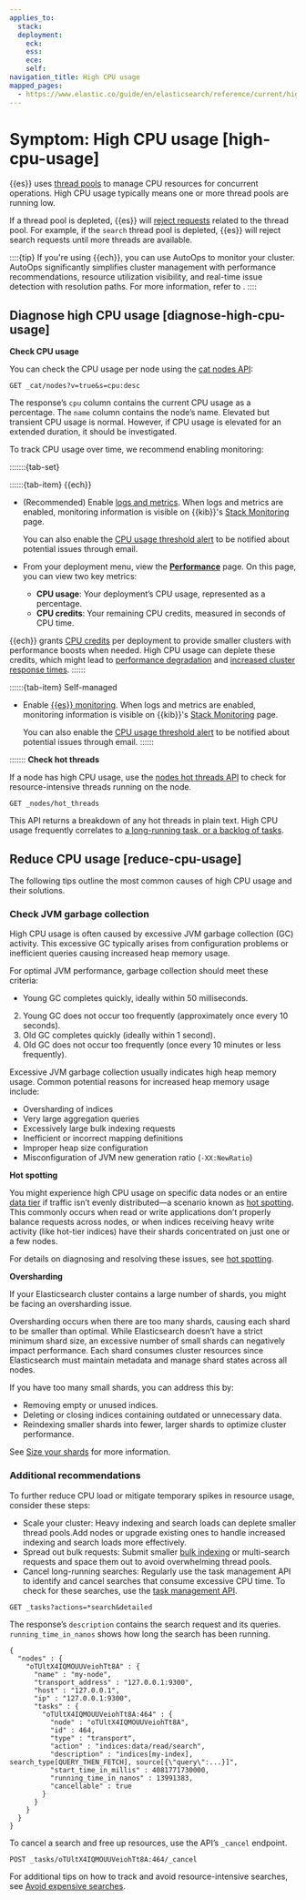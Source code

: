 ```yaml
---
applies_to:
  stack: 
  deployment:
    eck: 
    ess: 
    ece: 
    self: 
navigation_title: High CPU usage
mapped_pages:
  - https://www.elastic.co/guide/en/elasticsearch/reference/current/high-cpu-usage.html
---
```


# Symptom: High CPU usage [high-cpu-usage]

{{es}} uses [thread pools](elasticsearch://reference/elasticsearch/configuration-reference/thread-pool-settings.md) to manage CPU resources for concurrent operations. High CPU usage typically means one or more thread pools are running low.

If a thread pool is depleted, {{es}} will [reject requests](rejected-requests.md) related to the thread pool. For example, if the `search` thread pool is depleted, {{es}} will reject search requests until more threads are available.

::::{tip}
If you're using {{ech}}, you can use AutoOps to monitor your cluster. AutoOps significantly simplifies cluster management with performance recommendations, resource utilization visibility, and real-time issue detection with resolution paths. For more information, refer to [](/deploy-manage/monitor/autoops.md).
::::



## Diagnose high CPU usage [diagnose-high-cpu-usage]

**Check CPU usage**

You can check the CPU usage per node using the [cat nodes API](https://www.elastic.co/docs/api/doc/elasticsearch/operation/operation-cat-nodes):

```console
GET _cat/nodes?v=true&s=cpu:desc
```

The response’s `cpu` column contains the current CPU usage as a percentage. The `name` column contains the node’s name. Elevated but transient CPU usage is normal. However, if CPU usage is elevated for an extended duration, it should be investigated.

To track CPU usage over time, we recommend enabling monitoring:

:::::::{tab-set}

::::::{tab-item} {{ech}}
* (Recommended) Enable [logs and metrics](../../deploy-manage/monitor/stack-monitoring/ece-ech-stack-monitoring.md). When logs and metrics are enabled, monitoring information is visible on {{kib}}'s [Stack Monitoring](../../deploy-manage/monitor/monitoring-data/visualizing-monitoring-data.md) page.

    You can also enable the [CPU usage threshold alert](../../deploy-manage/monitor/monitoring-data/configure-stack-monitoring-alerts.md) to be notified about potential issues through email.

* From your deployment menu, view the [**Performance**](../../deploy-manage/monitor/access-performance-metrics-on-elastic-cloud.md) page. On this page, you can view two key metrics:

    * **CPU usage**: Your deployment’s CPU usage, represented as a percentage.
    * **CPU credits**: Your remaining CPU credits, measured in seconds of CPU time.


{{ech}} grants [CPU credits](/deploy-manage/deploy/elastic-cloud/ec-vcpu-boost-instance.md) per deployment to provide smaller clusters with performance boosts when needed. High CPU usage can deplete these credits, which might lead to [performance degradation](../monitoring/performance.md) and [increased cluster response times](../monitoring/cluster-response-time.md).
::::::

::::::{tab-item} Self-managed
* Enable [{{es}} monitoring](../../deploy-manage/monitor/stack-monitoring.md). When logs and metrics are enabled, monitoring information is visible on {{kib}}'s [Stack Monitoring](../../deploy-manage/monitor/monitoring-data/visualizing-monitoring-data.md) page.

    You can also enable the [CPU usage threshold alert](../../deploy-manage/monitor/monitoring-data/configure-stack-monitoring-alerts.md) to be notified about potential issues through email.
::::::

:::::::
**Check hot threads**

If a node has high CPU usage, use the [nodes hot threads API](https://www.elastic.co/docs/api/doc/elasticsearch/operation/operation-nodes-hot-threads) to check for resource-intensive threads running on the node.

```console
GET _nodes/hot_threads
```

This API returns a breakdown of any hot threads in plain text. High CPU usage frequently correlates to [a long-running task, or a backlog of tasks](task-queue-backlog.md).


## Reduce CPU usage [reduce-cpu-usage]

The following tips outline the most common causes of high CPU usage and their solutions.

### Check JVM garbage collection

High CPU usage is often caused by excessive JVM garbage collection (GC) activity. This excessive GC typically arises from configuration problems or inefficient queries causing increased heap memory usage.

For optimal JVM performance, garbage collection should meet these criteria:

* Young GC completes quickly, ideally within 50 milliseconds.
2. Young GC does not occur too frequently (approximately once every 10 seconds).
3. Old GC completes quickly (ideally within 1 second).
4. Old GC does not occur too frequently (once every 10 minutes or less frequently).

Excessive JVM garbage collection usually indicates high heap memory usage. Common potential reasons for increased heap memory usage include:

* Oversharding of indices
* Very large aggregation queries
* Excessively large bulk indexing requests
* Inefficient or incorrect mapping definitions
* Improper heap size configuration
* Misconfiguration of JVM new generation ratio (`-XX:NewRatio`)

**Hot spotting**

You might experience high CPU usage on specific data nodes or an entire [data tier](/manage-data/lifecycle/data-tiers.md) if traffic isn’t evenly distributed—a scenario known as [hot spotting](hotspotting.md). This commonly occurs when read or write applications don’t properly balance requests across nodes, or when indices receiving heavy write activity (like hot-tier indices) have their shards concentrated on just one or a few nodes.

For details on diagnosing and resolving these issues, see [hot spotting](hotspotting.md).

**Oversharding**

If your Elasticsearch cluster contains a large number of shards, you might be facing an oversharding issue.

Oversharding occurs when there are too many shards, causing each shard to be smaller than optimal. While Elasticsearch doesn’t have a strict minimum shard size, an excessive number of small shards can negatively impact performance. Each shard consumes cluster resources since Elasticsearch must maintain metadata and manage shard states across all nodes.

If you have too many small shards, you can address this by:

* Removing empty or unused indices.
* Deleting or closing indices containing outdated or unnecessary data.
* Reindexing smaller shards into fewer, larger shards to optimize cluster performance.

See [Size your shards](/deploy-manage/production-guidance/optimize-performance/size-shards.md) for more information.

### Additional recommendations

To further reduce CPU load or mitigate temporary spikes in resource usage, consider these steps:

* Scale your cluster: Heavy indexing and search loads can deplete smaller thread pools.Add nodes or upgrade existing ones to handle increased indexing and search loads more effectively.
* Spread out bulk requests: Submit smaller [bulk indexing](https://www.elastic.co/docs/api/doc/elasticsearch/operation/operation-bulk-1) or multi-search requests and space them out to avoid overwhelming thread pools.
* Cancel long-running searches: Regularly use the task management API to identify and cancel searches that consume excessive CPU time. To check
for these searches, use the [task management API](https://www.elastic.co/docs/api/doc/elasticsearch/operation/operation-tasks-list).

```console
GET _tasks?actions=*search&detailed
```

The response’s `description` contains the search request and its queries. `running_time_in_nanos` shows how long the search has been running.

```console-result
{
  "nodes" : {
    "oTUltX4IQMOUUVeiohTt8A" : {
      "name" : "my-node",
      "transport_address" : "127.0.0.1:9300",
      "host" : "127.0.0.1",
      "ip" : "127.0.0.1:9300",
      "tasks" : {
        "oTUltX4IQMOUUVeiohTt8A:464" : {
          "node" : "oTUltX4IQMOUUVeiohTt8A",
          "id" : 464,
          "type" : "transport",
          "action" : "indices:data/read/search",
          "description" : "indices[my-index], search_type[QUERY_THEN_FETCH], source[{\"query\":...}]",
          "start_time_in_millis" : 4081771730000,
          "running_time_in_nanos" : 13991383,
          "cancellable" : true
        }
      }
    }
  }
}
```

To cancel a search and free up resources, use the API’s `_cancel` endpoint.

```console
POST _tasks/oTUltX4IQMOUUVeiohTt8A:464/_cancel
```

For additional tips on how to track and avoid resource-intensive searches, see [Avoid expensive searches](high-jvm-memory-pressure.md#avoid-expensive-searches).
